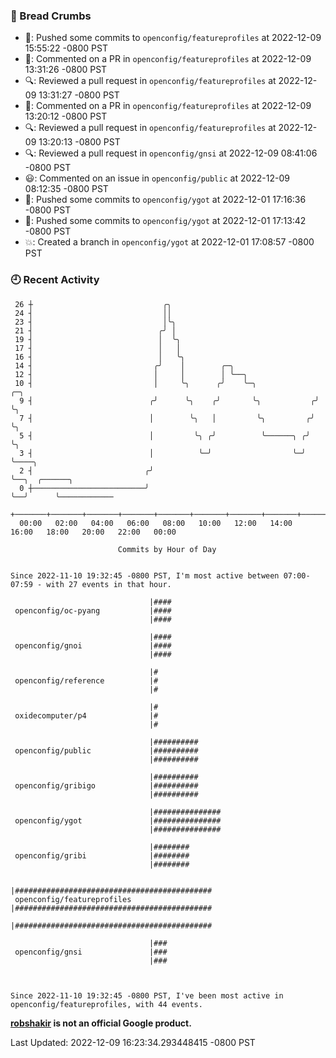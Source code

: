 ### 🍞 Bread Crumbs

 * 🚢: Pushed some commits to `openconfig/featureprofiles` at 2022-12-09 15:55:22 -0800 PST
 * 💬: Commented on a PR in  `openconfig/featureprofiles` at 2022-12-09 13:31:26 -0800 PST
 * 🔍: Reviewed a pull request in  `openconfig/featureprofiles` at 2022-12-09 13:31:27 -0800 PST
 * 💬: Commented on a PR in  `openconfig/featureprofiles` at 2022-12-09 13:20:12 -0800 PST
 * 🔍: Reviewed a pull request in  `openconfig/featureprofiles` at 2022-12-09 13:20:13 -0800 PST
 * 🔍: Reviewed a pull request in  `openconfig/gnsi` at 2022-12-09 08:41:06 -0800 PST
 * 😃: Commented on an issue in `openconfig/public` at 2022-12-09 08:12:35 -0800 PST
 * 🚢: Pushed some commits to `openconfig/ygot` at 2022-12-01 17:16:36 -0800 PST
 * 🚢: Pushed some commits to `openconfig/ygot` at 2022-12-01 17:13:42 -0800 PST
 * 💥: Created a branch in `openconfig/ygot` at 2022-12-01 17:08:57 -0800 PST

### 🕘 Recent Activity
```
 26 ┼                             ╭╮
 24 ┤                             ││
 23 ┤                             │╰╮
 21 ┤                            ╭╯ │
 19 ┤                            │  ╰╮
 17 ┤                            │   │
 16 ┤                            │   ╰╮
 14 ┤                           ╭╯    │        ╭─╮
 12 ┤                           │     │        │ ╰──╮
 10 ┤                           │     ╰╮      ╭╯    ╰─╮             ╭─╮
  9 ┤                          ╭╯      ╰╮    ╭╯       ╰╮           ╭╯ ╰╮
  7 ┤                          │        ╰╮   │         ╰╮         ╭╯   ╰╮
  5 ┤                          │         ╰╮ ╭╯          ╰──────╮ ╭╯     ╰╮
  3 ┤                          │          ╰─╯                  ╰─╯       ╰────╮
  2 ┤                         ╭╯                                              ╰──╮  ╭──────╮
  0 ┼─────────────────────────╯                                                  ╰──╯      ╰────────────
    +───────+───────+───────+───────+───────+───────+───────+───────+───────+───────+───────+───────+────
  00:00   02:00   04:00   06:00   08:00   10:00   12:00   14:00   16:00   18:00   20:00   22:00   00:00   

						Commits by Hour of Day


Since 2022-11-10 19:32:45 -0800 PST, I'm most active between 07:00-07:59 - with 27 events in that hour.

```



```
                               |####
 openconfig/oc-pyang           |####
                               |####

                               |####
 openconfig/gnoi               |####
                               |####

                               |#
 openconfig/reference          |#
                               |#

                               |#
 oxidecomputer/p4              |#
                               |#

                               |##########
 openconfig/public             |##########
                               |##########

                               |##########
 openconfig/gribigo            |##########
                               |##########

                               |###############
 openconfig/ygot               |###############
                               |###############

                               |########
 openconfig/gribi              |########
                               |########

                               |############################################
 openconfig/featureprofiles    |############################################
                               |############################################

                               |###
 openconfig/gnsi               |###
                               |###



Since 2022-11-10 19:32:45 -0800 PST, I've been most active in openconfig/featureprofiles, with 44 events.

```
**[robshakir](mailto:robjs@google.com) is not an official Google product.**  


Last Updated: 2022-12-09 16:23:34.293448415 -0800 PST

